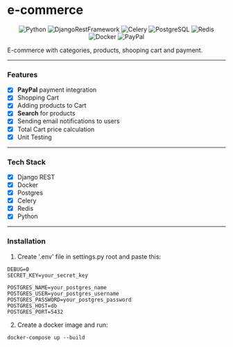 # e-commerce
<div align='center'>
 
![Python](https://img.shields.io/badge/-Python-3776AB?logo=python&logoColor=white&style=flat-square)
![DjangoRestFramework](https://img.shields.io/badge/-Django%20Rest%20-880808?logo=django&logoColor=white&style=flat-square)
![Celery](https://img.shields.io/badge/-Celery-37814A?logo=celery&logoColor=white&style=flat-square)
![PostgreSQL](https://img.shields.io/badge/-PostgreSQL-3776AB?logo=postgresql&logoColor=white&style=flat-square)
![Redis](https://img.shields.io/badge/-Redis-DC382D?logo=redis&logoColor=white&style=flat-square)
![Docker](https://img.shields.io/badge/-Docker-2496ED?logo=docker&logoColor=white&style=flat-square)
![PayPal](https://img.shields.io/badge/-PayPal-00457C?logo=paypal&logoColor=white&style=flat-square) </div>

E-commerce with categories, products, shooping cart and payment.

_ _ _ _ _ _ _ _ _ _ _

### Features
- [x] **PayPal** payment integration
- [x] Shopping Cart
- [x] Adding products to Cart
- [x] **Search** for products
- [x] Sending email notifications to users
- [x] Total Cart price calculation
- [x] Unit Testing

_ _ _ _ _ _ _ _ _ _ _
### Tech Stack
- [x] Django REST
- [x] Docker
- [x] Postgres
- [x] Celery
- [x] Redis
- [x] Python 

_ _ _ _ _ _ _ _ _ _ _
### Installation

1. Create '.env' file in settings.py root and paste this:

 ```
DEBUG=0
SECRET_KEY=your_secret_key

POSTGRES_NAME=your_postgres_name
POSTGRES_USER=your_postgres_username
POSTGRES_PASSWORD=your_postgres_password
POSTGRES_HOST=db
POSTGRES_PORT=5432
   ```
2. Create a docker image and run:

```
docker-compose up --build
```

